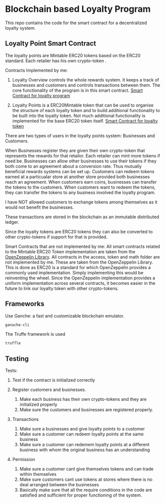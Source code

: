 # Blockchain based Loyalty Program

This repo contains the code for the smart contract for a decentralized loyalty system. 

## Loyalty Point Smart Contract



The loyalty points are Mintable ERC20 tokens based on the ERC20 standard.
Each retailer has his own crypto-token .

Contracts Implemented by me:

1. Loyalty Overview controls the whole rewards system. It keeps a track of businesses and customers and controls transactions between them. The core functionality of the program is in this smart contract.
[Smart Contract for loyalty program](./contracts/loyalty_overview.sol)

2. Loyalty Points is a ERC20Mintable token that can be used to organise the structure of each loyalty token and to build additional functionality to be built into the loyalty token. Not much additional functionality is implemented for the base ERC20 token itself.
[Smart Contract for loyalty token](./contracts/loyalty_points.sol)

There are two types of users in the loyalty points system: Businesses and Customers.

When Businesses register they are given their own crypto-token that represents the rewards for that retailor. Each retailer can mint more tokens if need be.
Businesses can allow other businesses to use their tokens if they both come to an agreement about a conversion rate. Thus mutually beneficial rewards systems can be set up. Customers can redeem tokens earned at a particualar store at another store provided both businesses reach an agreement.
When customers earn coins, businesses can transfer the tokens to the customers.
When customers want to redeem the tokens, they can transfer the tokens to any business involved the loyalty program.

I have NOT allowed customers to exchange tokens among themselves as it would not benefit the businesses.

These transactions are stored in the blockchain as an immutable distributed ledger.

Since the loyalty tokens are ERC20 tokens they can also be converted to other crypto-tokens if support for that is provided.

Smart Contracts that are not implemented by me:
All smart contracts related to the Mintable ERC20 Token implementation are taken from the [OpenZeppelin Library](https://github.com/OpenZeppelin/openzeppelin-solidity). All contracts in the access, token and math folder are not implemented by me. These are taken from the OpenZeppelin Library. This is done as ERC20 is a standard for which OpenZeppelin provides a commonly used implementation. Simply implementing this would be reinventing the wheel. Since the OpenZeppelin implementation provides a uniform implementation across several contracts, it becomes easier in the future to link our loyalty token with other crypto-tokens. 

## Frameworks


Use Ganche: a fast and customizable blockchain emulator.

```bash
ganache-cli
```

The Truffe framework is used
```bash
truffle 
```

## Testing

Tests:

1. Test if the contract is initialized correctly

2. Register customers and businesses.
	1. Make each business has their own crypto-tokens and they are initialized properly
	2. Make sure the customers and businesses are registered properly.

3. Transactions
	1. Make sure a businesses and give loyalty points to a customer
	2. Make sure a customer can redeem loyalty points at the same business
	3. Make sure a customer can redemem loyalty points at a different business with whom the original business has an understanding

4. Permission
	1. Make sure a customer cant give themselves tokens and can trade within themselves
	2. Make sure customers cant use tokens at stores where there is no deal arranged between the businesses
	3. Basically make sure that all the require conditions in the code are satisfied and sufficient for proper functioning of the system.



